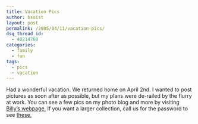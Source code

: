```yaml
---
title: Vacation Pics
author: bsoist
layout: post
permalink: /2005/04/11/vacation-pics/
dsq_thread_id:
  - 48214768
categories:
  - family
  - fun
tags:
  - pics
  - vacation
---
```

Had a wonderful vacation. We returned home on April 2nd. I wanted to post pictures as soon after as possible, but my plans were de-railed by the flurry at work. You can see a few pics on my photo blog and more by visiting [Billy&#8217;s webpage.][1] If you want a larger collection, call us for the password to see [these.][2]

 [1]: http://billy.soistmann.com/
 [2]: http://bsoist.freeshell.org/album/
